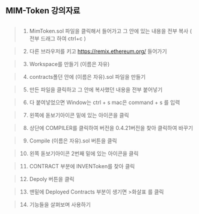 ## MIM-Token 강의자료

##
> 1. MimToken.sol 파일을 클릭해서 들어가고 그 안에 있는 내용을 전부 복사 ( 전부 드래그 하여 ctrl+c )

> 2. 다른 브라우저를 키고 https://remix.ethereum.org/ 들어가기

> 3. Workspace를 만들기 (이름은 자유)

> 4. contracts폴던 안에 (이름은 자유).sol 파일을 만들기

> 5. 만든 파일을 클릭하고 그 안에 복사했던 내용을 전부 붙어넣기

> 6. 다 붙여넣었으면 Window는 ctrl + s mac은 command + s 를 입력

> 7. 왼쪽에 돋보기아이콘 밑에 있는 아이콘을 클릭

> 8. 상단에 COMPILER를 클릭하여 버전을 0.4.21버전을 찾아 클릭하여 바꾸기

> 9. Compile (이름은 자유).sol 버튼을 클릭

> 10. 왼쪽 돋보기아이콘 2번째 밑에 있는 아이콘을 클릭

> 11. CONTRACT 부분에 INVENToken를 찾아 클릭

> 12. Depoly 버튼을 클릭

> 13. 맨밑에 Deployed Contracts 부분이 생기면 >화살표 를 클릭

> 14. 기능들을 살펴보며 사용하기







##
